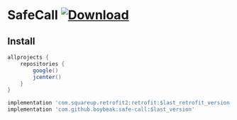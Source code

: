 # SafeCall [ ![Download](https://api.bintray.com/packages/boybeak/nulldreams/safe-call/images/download.svg) ](https://bintray.com/boybeak/nulldreams/safe-call/_latestVersion)

## Install
```groovy
allprojects {
    repositories {
        google()
        jcenter()
    }
}
```
```groovy
implementation 'com.squareup.retrofit2:retrofit:$last_retrofit_version'
implementation 'com.github.boybeak:safe-call:$last_version'
```